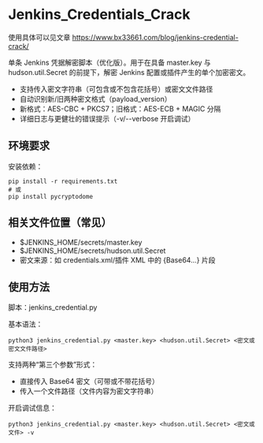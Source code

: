 # Jenkins_Credentials_Crack
使用具体可以见文章
https://www.bx33661.com/blog/jenkins-credential-crack/

单条 Jenkins 凭据解密脚本（优化版）。用于在具备 master.key 与 hudson.util.Secret 的前提下，解密 Jenkins 配置或插件产生的单个加密密文。

- 支持传入密文字符串（可包含或不包含花括号）或密文文件路径
- 自动识别新/旧两种密文格式（payload_version）
- 新格式：AES-CBC + PKCS7；旧格式：AES-ECB + MAGIC 分隔
- 详细日志与更健壮的错误提示（-v/--verbose 开启调试）


## 环境要求
安装依赖：
```
pip install -r requirements.txt
# 或
pip install pycryptodome
```


## 相关文件位置（常见）
- $JENKINS_HOME/secrets/master.key
- $JENKINS_HOME/secrets/hudson.util.Secret
- 密文来源：如 credentials.xml/插件 XML 中的 {Base64...} 片段


## 使用方法
脚本：jenkins_credential.py

基本语法：
```
python3 jenkins_credential.py <master.key> <hudson.util.Secret> <密文或密文文件路径>
```

支持两种“第三个参数”形式：
- 直接传入 Base64 密文（可带或不带花括号）
- 传入一个文件路径（文件内容为密文字符串）

开启调试信息：
```
python3 jenkins_credential.py <master.key> <hudson.util.Secret> <密文或文件> -v
```

